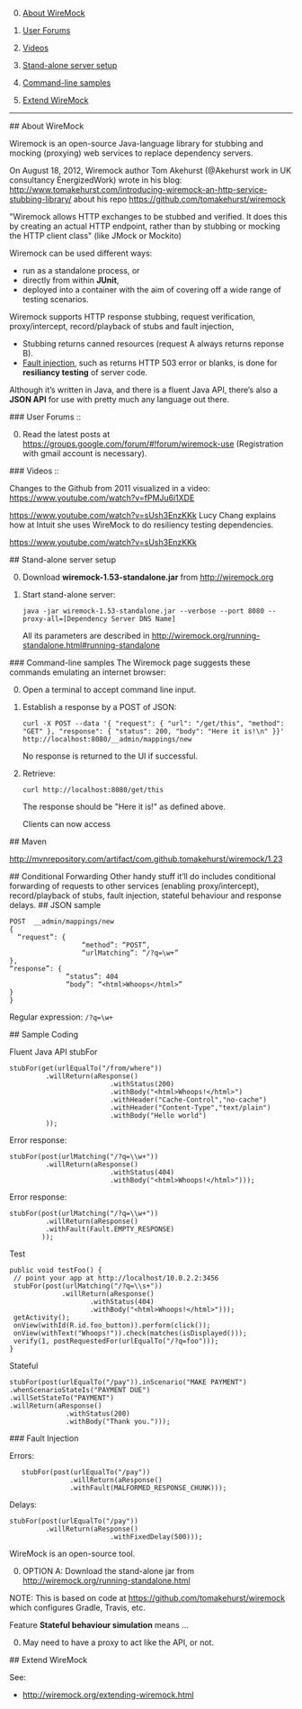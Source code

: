
0. <a href="#AboutWiremock"> About WireMock</a>
0. <a href="#UserForums"> User Forums</a>
0. <a href="#Videos"> Videos</a>
0. <a href="#StandaloneServer"> Stand-alone server setup</a>
0. <a href="#CLISample"> Command-line samples</a>

0. <a href="#ExtendWireMock"> Extend WireMock</a>

<hr />

<a id="AboutWiremock">
## About WireMock</a>

Wiremock is an open-source Java-language library for stubbing and mocking (proxying) web services 
to replace dependency servers.

On August 18, 2012, Wiremock author Tom Akehurst (@Akehurst work in UK consultancy EnergizedWork) 
wrote in his blog:
http://www.tomakehurst.com/introducing-wiremock-an-http-service-stubbing-library/
about his repo <a target="_blank" href="https://github.com/tomakehurst/wiremock">  https://github.com/tomakehurst/wiremock</a>

  "Wiremock allows HTTP exchanges to be stubbed and verified. 
  It does this by creating an actual HTTP endpoint, 
  rather than by stubbing or mocking the HTTP client class"
  (like JMock or Mockito)

Wiremock can be used different ways:

  * run as a standalone process, or 
  * directly from within **JUnit**,
  * deployed into a container with the aim of covering off a wide range of testing scenarios. 

Wiremock supports HTTP response stubbing, request verification, proxy/intercept, record/playback of stubs and fault injection, 

  * Stubbing returns canned resources (request A always returns reponse B).
  * <a href="#FaultInjection">Fault injection</a>, such as returns HTTP 503 error or blanks,
    is done for **resiliancy testing** of server code.

Although it’s written in Java, and there is a fluent Java API,
there’s also a **JSON API** for use with pretty much any language out there.


<a id="UserForums">
### User Forums ::</a>

0. Read the latest posts at <a target="_blank" href="https://groups.google.com/forum/#!forum/wiremock-user">
	https://groups.google.com/forum/#!forum/wiremock-use</a>
	(Registration with gmail account is necessary).


<a id="Videos">
### Videos ::</a>

Changes to the Github from 2011 visualized in a video:
https://www.youtube.com/watch?v=fPMJu6i1XDE

https://www.youtube.com/watch?v=sUsh3EnzKKk
Lucy Chang explains how at Intuit she uses WireMock to do resiliency testing dependencies.

https://www.youtube.com/watch?v=sUsh3EnzKKk



<a id="StandaloneServer">
## Stand-alone server setup</a>

0. Download **wiremock-1.53-standalone.jar** from 
   <a target="_blank" href="http://wiremock.org/">http://wiremock.org</a>

0. Start stand-alone server:

	```
	java -jar wiremock-1.53-standalone.jar --verbose --port 8080 --proxy-all=[Dependency Server DNS Name]
	```

	All its parameters are described in http://wiremock.org/running-standalone.html#running-standalone


<a id="CLISample">
### Command-line samples</a>
The Wiremock page suggests these commands emulating an internet browser:

0. Open a terminal to accept command line input.
0. Establish a response by a POST of JSON:

	```
	curl -X POST --data '{ "request": { "url": "/get/this", "method": "GET" }, "response": { "status": 200, "body": "Here it is!\n" }}' http://localhost:8080/__admin/mappings/new
	```

	No response is returned to the UI if successful.
	
0. Retrieve:

	```
	curl http://localhost:8080/get/this
	```

	The response should be "Here it is!" as defined above.
	
	Clients can now access 
	
<a id="Maven">
## Maven</a>

  http://mvnrepository.com/artifact/com.github.tomakehurst/wiremock/1.23



<a id="ConditionalForwarding">
## Conditional Forwarding</a>
Other handy stuff it’ll do includes conditional forwarding of requests to other services (enabling proxy/intercept), record/playback of stubs, fault injection, stateful behaviour and response delays.



<a id="JSON">
## JSON sample</a>

  ```
POST  __admin/mappings/new
{ 
	“request”: {
					“method”: “POST”,
					“urlMatching”: “/?q=\w+”
},
“response”: {
				“status”: 404
				“body”: “<html>Whoops</html>”
}
}
  ```

Regular expression: `/?q=\w+`


<a id="Coding">
## Sample Coding</a>

Fluent Java API stubFor

  ```
  stubFor(get(urlEqualTo("/from/where"))
           .willReturn(aResponse()
                           .withStatus(200)
                           .withBody("<html>Whoops!</html>")
                           .withHeader("Cache-Control","no-cache")
                           .withHeader("Content-Type","text/plain")
                           .withBody("Hello world")
           ));
  ```

Error response:

  ```
  stubFor(post(urlMatching("/?q=\\w+"))
           .willReturn(aResponse()
                           .withStatus(404)
                           .withBody("<html>Whoops!</html>")));
  ```

Error response:

  ```
  stubFor(post(urlMatching("/?q=\\w+"))
           .willReturn(aResponse()
           .withFault(Fault.EMPTY_RESPONSE)
          ));
  ```

Test

  ```
  public void testFoo() {
   // point your app at http://localhost/10.0.2.2:3456
   stubFor(post(urlMatching("/?q=\\s+"))
               .willReturn(aResponse()
                      .withStatus(404)
                      .withBody("<html>Whoops!</html>")));
   getActivity();
   onView(withId(R.id.foo_button)).perform(click());
   onView(withText("Whoops!")).check(matches(isDisplayed()));
   verify(1, postRequestedFor(urlEqualTo("/?q=foo")));
}
  ```

Stateful

  ```
stubFor(post(urlEqualTo("/pay")).inScenario("MAKE PAYMENT")
  .whenScenarioStateIs("PAYMENT DUE")                                     
  .willSetStateTo("PAYMENT")
  .willReturn(aResponse()
                .withStatus(200)
                .withBody("Thank you.")));
  ```
  
<a id="FaultInjection">
### Fault Injection</a>

Errors:

```
   stubFor(post(urlEqualTo("/pay"))
               .willReturn(aResponse()
               .withFault(MALFORMED_RESPONSE_CHUNK)));
  ```
  
Delays:

  ```
stubFor(post(urlEqualTo("/pay"))
           .willReturn(aResponse()
                           .withFixedDelay(500)));
  ```

WireMock is an open-source tool.

0. OPTION A: Download the stand-alone jar from http://wiremock.org/running-standalone.html

  NOTE: This is based on code at https://github.com/tomakehurst/wiremock
  which configures Gradle, Travis, etc.

 Feature **Stateful behaviour simulation** means ...
  
0. May need to have a proxy to act like the API, or not.


<a name="ExtendWireMock">
## Extend WireMock</a>

See:

  * <a target="_blank" href="http://wiremock.org/extending-wiremock.html">
    http://wiremock.org/extending-wiremock.html</a>
